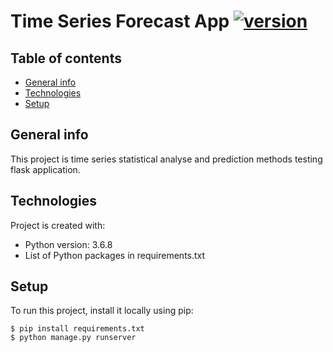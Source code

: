 # Time Series Forecast App [![version](https://img.shields.io/badge/version-1.0.0-green.svg)](https://semver.org)

## Table of contents
* [General info](#general-info)
* [Technologies](#technologies)
* [Setup](#setup)

## General info
This project is time series statistical analyse and prediction methods testing flask application.
	
## Technologies
Project is created with:
* Python version: 3.6.8
* List of Python packages in requirements.txt
	
## Setup
To run this project, install it locally using pip:

```
$ pip install requirements.txt
$ python manage.py runserver
```
